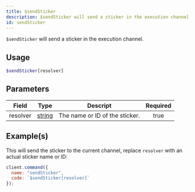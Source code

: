 ```yaml
---
title: $sendSticker
description: $sendSticker will send a sticker in the execution channel.
id: sendSticker
---
```


`$sendSticker` will send a sticker in the execution channel.

## Usage

```php
$sendSticker[resolver]
```

## Parameters

| Field     | Type                                                                                              | Descript                       | Required |
| --------- | ------------------------------------------------------------------------------------------------- | ------------------------------ | :------: |
| resolver  | [string](https://developer.mozilla.org/en-US/docs/Web/JavaScript/Reference/Global_Objects/String) | The name or ID of the sticker. |   true   |

## Example(s)

This will send the sticker to the current channel, replace `resolver` with an actual sticker name or ID:

```js
client.command({
  name: "sendSticker",
  code: `$sendSticker[resolver]`
});
```